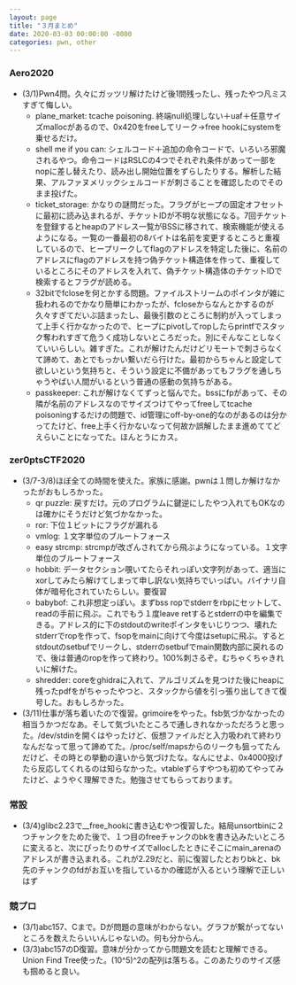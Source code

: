 ```yaml
---
layout: page
title: "３月まとめ"
date: 2020-03-03 00:00:00 -0000
categories: pwn, other 
---
```


### Aero2020
- (3/1)Pwn4問。久々にガッツリ解けたけど後1問残ったし、残ったやつ凡ミスすぎて悔しい。
    - plane_market: tcache poisoning. 終端null処理しない＋uaf＋任意サイズmallocがあるので、0x420をfreeしてリーク→free hookにsystemを乗せるだけ。
    - shell me if you can: シェルコード＋追加の命令コードで、いろいろ邪魔されるやつ。命令コードはRSLCの4つでそれぞれ条件があって一部をnopに差し替えたり、読み出し開始位置をずらしたりする。解析した結果、アルファヌメリックシェルコードが刺さることを確認したのでそのまま投げた。
    - ticket_storage: かなりの謎問だった。フラグがヒープの固定オフセットに最初に読み込まれるが、チケットIDが不明な状態になる。7回チケットを登録するとheapのアドレス一覧がBSSに移されて、検索機能が使えるようになる。一覧の一番最初の8バイトは名前を変更するところと重複しているので、ヒープリークしてflagのアドレスを特定した後に、名前のアドレスにflagのアドレスを持つ偽チケット構造体を作って、重複しているところにそのアドレスを入れて、偽チケット構造体のチケットIDで検索するとフラグが読める。
    - 32bitでfcloseを何とかする問題。ファイルストリームのポインタが雑に扱われるのでかなり簡単にわかったが、fcloseからなんとかするのが久々すぎてだいぶ詰まったし、最後引数のところに制約が入ってしまって上手く行かなかったので、ヒープにpivotしてropしたらprintfでスタック奪われすぎて危うく成功しないところだった。別にそんなことしなくていいらしい。雑すぎた。これが解けたんだけどリモートで刺さらなくて諦めて、あとでもっかい繋いだら行けた。最初からちゃんと設定して欲しいという気持ちと、そういう設定に不備があってもフラグを通しちゃうやばい人間がいるという普通の感動の気持ちがある。
    - passkeeper: これが解けなくてずっと悩んでた。bssにfpがあって、その隣が名前のアドレスなのでサイズつけてやってfreeしてtcache poisoningするだけの問題で、id管理にoff-by-one的なのがあるのは分かってたけど、free上手く行かないなって何故か誤解したまま進めててどえらいことになってた。ほんとうにカス。

### zer0ptsCTF2020
- (3/7-3/8)ほぼ全ての時間を使えた。家族に感謝。pwnは１問しか解けなかったがおもしろかった。
    - qr puzzle: 戻すだけ。元のプログラムに鍵逆にしたやつ入れてもOKなのは確かにそうだけど気づかなかった。
    - ror: 下位１ビットにフラグが漏れる
    - vmlog: １文字単位のブルートフォース
    - easy strcmp: strcmpが改ざんされてから飛ぶようになっている。１文字単位のブルートフォース
    - hobbit: データセクション覗いてたらそれっぽい文字列があって、適当にxorしてみたら解けてしまって申し訳ない気持ちでいっぱい。バイナリ自体が暗号化されていたらしい。要復習
    - babybof: これ非想定っぽい。まずbss ropでstderrをrbpにセットして、readの手前に飛ぶ。これでもう１度leave retするとstderrの中を編集できる。アドレス的に下のstdoutのwriteポインタをいじりつつ、壊れたstderrでropを作って、fsopをmainに向けて今度はsetupに飛ぶ。するとstdoutのsetbufでリークし、stderrのsetbufでmain関数内部に戻れるので、後は普通のropを作って終わり。100%刺さるぞ。むちゃくちゃきれいに解けた。
    - shredder: coreをghidraに入れて、アルゴリズムを見つけた後にheapに残ったpdfをがちゃったやつと、スタックから値を引っ張り出してきて復号した。おもしろかった。
- (3/11)仕事が落ち着いたので復習。grimoireをやった。fsb気づかなかったの相当うかつだなあ。そして気づいたところで通しきれなかっただろうと思った。/dev/stdinを開くはやったけど、仮想ファイルだと入力吸われて終わりなんだなって思って諦めてた。/proc/self/mapsからのリークも狙ってたんだけど、その時との挙動の違いから気づけたな。なんにせよ、0x4000投げたら反応してくれるのは知らなかった。vtableずらすやつも初めてやってみたけど、ようやく理解できた。勉強させてもらっております。

### 常設
- (3/4)glibc2.23で__free_hookに書き込むやつ復習した。結局unsortbinに２つチャンクをためた後で、１つ目のfreeチャンクのbkを書き込みたいところに変えると、次にぴったりのサイズでallocしたときにそこにmain_arenaのアドレスが書き込まれる。これが2.29だと、前に復習したとおりbkと、bk先のチャンクのfdがお互いを指しているかの確認が入るという理解で正しいはず

### 競プロ
- (3/1)abc157、Cまで。Dが問題の意味がわからない。グラフが繋がってないところを数えたらいいんじゃないの。何も分からん。
- (3/3)abc157のD復習。意味が分かってから問題文を読むと理解できる。Union Find Tree使った。(10^5)^2の配列は落ちる。このあたりのサイズ感も掴めると良い。